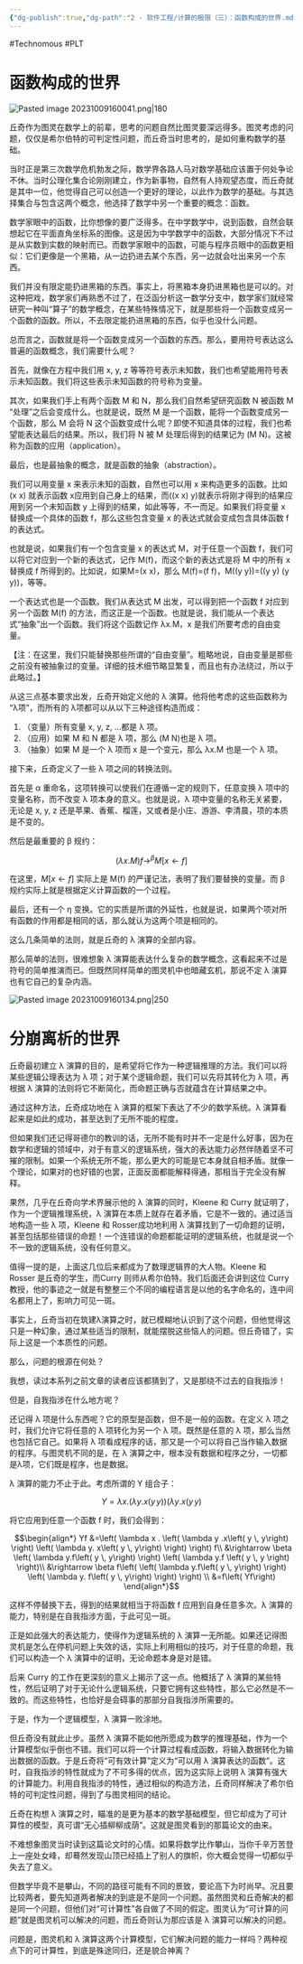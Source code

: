 ```yaml
---
{"dg-publish":true,"dg-path":"2 - 软件工程/计算的极限（三）：函数构成的世界.md","permalink":"/2 - 软件工程/计算的极限（三）：函数构成的世界/","created":"2023-10-09T16:00:11.000+08:00","updated":"2024-12-31T10:07:26.000+08:00"}
---
```


#Technomous #PLT

# 函数构成的世界

![Pasted image 20231009160041.png|180](/img/user/0.Asset/resource/Pasted%20image%2020231009160041.png)

丘奇作为图灵在数学上的前辈，思考的问题自然比图灵要深远得多。图灵考虑的问题，仅仅是希尔伯特的可判定性问题，而丘奇当时思考的，是如何重构数学的基础。

当时正是第三次数学危机勃发之际，数学界各路人马对数学基础应该置于何处争论不休。当时公理化集合论刚刚建立，作为新事物，自然有人持观望态度，而丘奇就是其中一位，他觉得自己可以创造一个更好的理论，以此作为数学的基础。与其选择集合与包含这两个概念，他选择了数学中另一个重要的概念：函数。

数学家眼中的函数，比你想像的要广泛得多。在中学数学中，说到函数，自然会联想起它在平面直角坐标系的图像。这是因为中学数学中的函数，大部分情况下不过是从实数到实数的映射而已。而数学家眼中的函数，可能与程序员眼中的函数更相似：它们更像是一个黑箱，从一边扔进去某个东西，另一边就会吐出来另一个东西。

我们并没有限定能扔进黑箱的东西。事实上，将黑箱本身扔进黑箱也是可以的。对这种把戏，数学家们再熟悉不过了，在泛函分析这一数学分支中，数学家们就经常研究一种叫“算子”的数学概念，在某些特殊情况下，就是那些将一个函数变成另一个函数的函数。所以，不去限定能扔进黑箱的东西，似乎也没什么问题。

总而言之，函数就是将一个函数变成另一个函数的东西。那么，要用符号表达这么普遍的函数概念，我们需要什么呢？

首先，就像在方程中我们用 x, y, z 等等符号表示未知数，我们也希望能用符号表示未知函数。我们将这些表示未知函数的符号称为变量。

其次，如果我们手上有两个函数 M 和 N，那么我们自然希望研究函数 N 被函数 M “处理”之后会变成什么。也就是说，既然 M 是一个函数，能将一个函数变成另一个函数，那么 M 会将 N 这个函数变成什么呢？即使不知道具体的过程，我们也希望能表达最后的结果。所以，我们将 N 被 M 处理后得到的结果记为 (M N)。这被称为函数的应用（application）。

最后，也是最抽象的概念，就是函数的抽象（abstraction）。

我们可以用变量 x 来表示未知的函数，自然也可以用 x 来构造更多的函数。比如 (x x) 就表示函数 x应用到自己身上的结果，而((x x) y)就表示将刚才得到的结果应用到另一个未知函数 y 上得到的结果，如此等等，不一而足。如果我们将变量 x 替换成一个具体的函数 f，那么这些包含变量 x 的表达式就会变成包含具体函数 f 的表达式。

也就是说，如果我们有一个包含变量 x 的表达式 M，对于任意一个函数 f，我们可以将它对应到一个新的表达式，记作 M(f)，而这个新的表达式是将 M 中的所有 x 替换成 f 所得到的。比如说，如果M=(x x)，那么 M(f)=(f f)，M((y y))=((y y) (y y))，等等。

一个表达式也是一个函数。我们从表达式 M 出发，可以得到把一个函数 f 对应到另一个函数 M(f) 的方法，而这正是一个函数。也就是说，我们能从一个表达式“抽象”出一个函数。我们将这个函数记作 λx.M，x 是我们所要考虑的自由变量。

【注：在这里，我们只能替换那些所谓的“自由变量”。粗略地说，自由变量是那些之前没有被抽象过的变量。详细的技术细节略显繁复，而且也有办法绕过，所以于此略过。】

从这三点基本要求出发，丘奇开始定义他的 λ 演算。他将他考虑的这些函数称为 “λ项”，而所有的 λ项都可以从以下三种途径构造而成：

1. （变量）所有变量 x, y, z, ...都是 λ 项。
2. （应用）如果 M 和 N 都是 λ 项，那么 (M N)也是 λ 项。
3. （抽象）如果 M 是一个 λ 项而 x 是一个变元，那么 λx.M 也是一个 λ 项。

接下来，丘奇定义了一些 λ 项之间的转换法则。

首先是 α 重命名，这项转换可以使我们在遵循一定的规则下，任意变换 λ 项中的变量名称，而不改变 λ 项本身的意义。也就是说，λ 项中变量的名称无关紧要，无论是 x, y, z 还是苹果、香蕉、榴莲，又或者是小庄、游游、李清晨，项的本质是不变的。

然后是最重要的 β 规约：

$$\left( \lambda x.M\right) f\rightarrow^\beta M\left[ x\leftarrow f\right]$$

在这里，$M\left[ x\leftarrow f\right]$ 实际上是 M(f) 的严谨记法，表明了我们要替换的变量。而 β 规约实际上就是根据定义计算函数的一个过程。

最后，还有一个 η 变换。它的实质是所谓的外延性，也就是说，如果两个项对所有函数的作用都是相同的话，那么就认为这两个项是相同的。

这么几条简单的法则，就是丘奇的 λ 演算的全部内容。

那么简单的法则，很难想象 λ 演算能表达什么复杂的数学概念，这看起来不过是符号的简单推演而已。但既然同样简单的图灵机中也暗藏玄机，那说不定 λ 演算也有它自己的复杂内涵。

![Pasted image 20231009160134.png|250](/img/user/0.Asset/resource/Pasted%20image%2020231009160134.png)

# 分崩离析的世界

丘奇最初建立 λ 演算的目的，是希望将它作为一种逻辑推理的方法。我们可以将某些逻辑公理表达为 λ 项；对于某个逻辑命题，我们可以先将其转化为 λ 项，再根据 λ 演算的法则将它不断简化，而命题正确与否就蕴含在计算结果之中。

通过这种方法，丘奇成功地在 λ 演算的框架下表达了不少的数学系统。λ 演算看起来是如此的成功，甚至达到了无所不能的程度。

但如果我们还记得哥德尔的教训的话，无所不能有时并不一定是什么好事，因为在数学和逻辑的领域中，对于有意义的逻辑系统，强大的表达能力必然伴随着坚不可摧的限制。如果一个系统无所不能，那么更大的可能是它本身就自相矛盾。就像一个理论，如果对的也好错的也罢，正面反面都能解释得通，那相当于完全没有解释。

果然，几乎在丘奇向学术界展示他的 λ 演算的同时，Kleene 和 Curry 就证明了，作为一个逻辑推理系统，λ 演算在本质上就存在着矛盾，它是不一致的。通过适当地构造一些 λ 项，Kleene 和 Rosser成功地利用 λ 演算找到了一切命题的证明，甚至包括那些错误的命题！一个连错误的命题都能证明的逻辑系统，也就是说一个不一致的逻辑系统，没有任何意义。

值得一提的是，上面这几位后来都成为了数理逻辑界的大人物。Kleene 和 Rosser 是丘奇的学生，而Curry 则师从希尔伯特。我们后面还会讲到这位 Curry 教授，他的事迹之一就是有整整三个不同的编程语言是以他的名字命名的，连中间名都用上了，影响力可见一斑。

事实上，丘奇当初在筑建λ演算之时，就已模糊地认识到了这个问题，但他觉得这只是一种幻象，通过某些适当的限制，就能摆脱这些恼人的问题。但丘奇错了，实际上这是一个本质性的问题。

那么，问题的根源在何处？

我想，读过本系列之前文章的读者应该都猜到了，又是那绕不过去的自我指涉！

但是，自我指涉在什么地方呢？

还记得 λ 项是什么东西呢？它的原型是函数，但不是一般的函数。在定义 λ 项之时，我们允许它将任意的 λ 项转化为另一个 λ 项。既然是任意的 λ 项，那么当然也包括它自己。如果将 λ 项看成程序的话，那又是一个可以将自己当作输入数据的程序。与图灵机不同的是，在 λ 演算之中，根本没有数据和程序之分，一切都是λ项，它们既是程序，也是数据。

λ 演算的能力不止于此。考虑所谓的 Y 组合子：

$$Y = \lambda x. \left( \lambda y. x\left( y \, y \right) \right) ( \lambda y . x\left( y \, y\right)$$

将它应用到任意一个函数 f 时，我们会得到：


$$\begin{align*}
Yf &=\left( \lambda x . \left( \lambda y .x\left( y \, y\right) \right) \left( \lambda y. x\left( y \, y\right) \right) \right) f\\
&\rightarrow \beta \left( \lambda y.f\left( y \, y\right) \right) \left( \lambda y.f \left( y \, y \right) \right)\\
&\rightarrow \beta f\left( \left( \lambda y.f\left( y \, y\right) \right) \left( \lambda y. f\left( y \, y\right) \right) \right) \\
&=f\left( Yf\right)
\end{align*}$$


这样不停替换下去，得到的结果就相当于将函数 f 应用到自身任意多次。λ 演算的能力，特别是在自我指涉方面，于此可见一斑。

正是如此强大的表达能力，使得作为逻辑系统的 λ 演算一无所能。如果还记得图灵机是怎么在停机问题上失效的话，实际上利用相似的技巧，对于任意的命题，我们可以构造一个 λ 演算中的证明，无论命题本身是对是错。

后来 Curry 的工作在更深刻的意义上揭示了这一点。他概括了 λ 演算的某些特性，然后证明了对于无论什么逻辑系统，只要它拥有这些特性，那么它必然是不一致的。而这些特性，也恰好是会碍事的那部分自我指涉所需要的。

于是，作为一个逻辑模型，λ 演算一败涂地。

但丘奇没有就此止步。虽然 λ 演算不能如他所愿成为数学的推理基础，作为一个计算模型似乎倒也不错。我们可以将一个计算过程看成函数，将输入数据转化为输出数据的函数。于是丘奇将“可有效计算”定义为“可以用 λ 演算表达的函数”。这时，自我指涉的特性就成为了不可多得的优点，因为这实际上说明 λ 演算有强大的计算能力。利用自我指涉的特性，通过相似的构造方法，丘奇同样解决了希尔伯特的可判定性问题，得到了与图灵相同的结论。

丘奇在构想 λ 演算之时，瞄准的是更为基本的数学基础模型，但它却成为了可计算性的模型，真可谓“无心插柳柳成荫”。这就是图灵看到的那篇论文的由来。

不难想象图灵当时读到这篇论文时的心情。如果将数学比作攀山，当你千辛万苦登上一座处女峰，却蓦然发现山顶已经插上了别人的旗帜，你大概会觉得一切都似乎失去了意义。

但数学毕竟不是攀山，不同的路径可能有不同的景致，要论高下为时尚早。况且要比较两者，要先知道两者解决的到底是不是同一个问题。虽然图灵和丘奇解决的都是同一个问题，但他们对“可计算性”各自做了不同的假定。图灵认为“可计算的问题”就是图灵机可以解决的问题，而丘奇则认为那应该是 λ 演算可以解决的问题。

问题是，图灵机和 λ 演算这两个计算模型，它们解决问题的能力一样吗？两种视点下的可计算性，到底是殊途同归，还是貌合神离？
